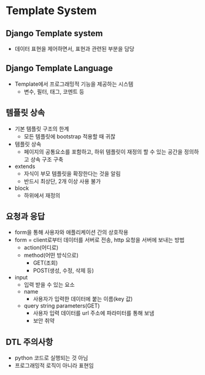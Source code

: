 # Template System

## Django Template system
- 데이터 표현을 제어하면서, 표현과 관련된 부분을 담당


## Django Template Language
- Template에서 프로그래밍적 기능을 제공하는 시스템
    * 변수, 필터, 태그, 코멘트 등


## 템플릿 상속
- 기본 템플릿 구조의 한계
    * 모든 템플릿에 bootstrap 적용할 때 귀찮
- 템플릿 상속
    * 페이지의 공통요소를 포함하고, 하위 템플릿이 재정의 할 수 있는 공간을 정의하고 상속 구조 구축
- extends
    * 자식이 부모 템플릿을 확장한다는 것을 알림
    * 반드시 최상단, 2개 이상 사용 불가
- block
    * 하위에서 재정의


## 요청과 응답
- form을 통해 사용자와 애플리케이션 간의 상호작용
- form = client로부터 데이터를 서버로 전송, http 요청을 서버에 보내는 방법
    * action(어디로)
    * method(어떤 방식으로)
      * GET(조회)
      * POST(생성, 수정, 삭제 등)
- input
    * 입력 받을 수 있는 요소
    * name
      * 사용자가 입력한 데이터에 붙는 이름(key 값)
    * query string parameters(GET)
      * 사용자 입력 데이터를 url 주소에 파라미터를 통해 보냄
      * 보안 취약


## DTL 주의사항
- python 코드로 실행되는 것 아님
- 프로그래밍적 로직이 아니라 표현임
